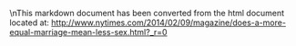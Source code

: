 
\nThis markdown document has been converted from the html document located at:
http://www.nytimes.com/2014/02/09/magazine/does-a-more-equal-marriage-mean-less-sex.html?_r=0
